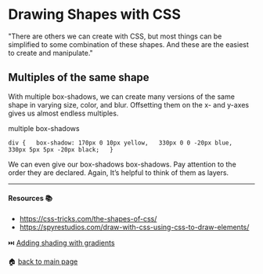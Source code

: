 # Drawing Shapes with CSS

"There are others we can create with CSS, but most things can be simplified to some combination of these shapes. And these are the easiest to create and manipulate."

## Multiples of the same shape
With multiple box-shadows, we can create many versions of the same shape in varying size, color, and blur. Offsetting them on the x- and y-axes gives us almost endless multiples.

multiple box-shadows

`div {  
    box-shadow: 170px 0 10px yellow,  
                330px 0 0 -20px blue,  
                330px 5px 5px -20px black;  
}`

We can even give our box-shadows box-shadows. Pay attention to the order they are declared. 
Again, It’s helpful to think of them as layers.


---

#### Resources 📚

* https://css-tricks.com/the-shapes-of-css/
* https://spyrestudios.com/draw-with-css-using-css-to-draw-elements/


⏭️ [Adding shading with gradients](/gradients.md)  
  
🏠 [back to main page](/README.md)  
